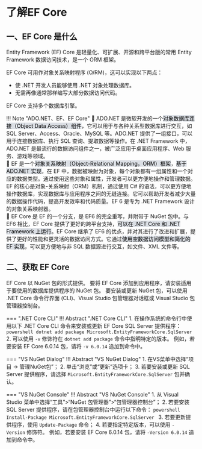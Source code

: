 # 了解EF Core

## 一、EF Core 是什么
Entity Framework (EF) Core 是轻量化、可扩展、开源和跨平台版的常用 Entity Framework 数据访问技术，是一个 ORM 框架。

EF Core 可用作对象关系映射程序 (O/RM)，这可以实现以下两点：

-   使 .NET 开发人员能够使用 .NET 对象处理数据库。
-   无需再像通常那样编写大部分数据访问代码。

EF Core 支持多个数据库引擎。

!!! Note "ADO.NET、EF、EF Core" 
	🧲 ADO.NET 是微软开发的一个<mark style="background: #CACFD9A6;">对象数据库连接（Object Data Access）组件</mark>，它可以用于与各种关系型数据库进行交互，如 SQL Server、Access、Oracle、MySQL 等。ADO.NET 提供了一组接口，可以用于连接数据库、执行 SQL 查询、提取数据等操作。在 .NET Framework 中，ADO.NET 是最流行的数据访问组件之一，被广泛应用于桌面应用程序、Web 服务、游戏等领域。<br>
	🧲 EF 是一个<mark style="background: #CACFD9A6;">对象关系映射（Object-Relational Mapping，ORM）框架</mark>，<mark style="background: #CACFD9A6;">基于 ADO.NET 实现</mark>，在 EF 中，数据被映射为对象，每个对象都有一组属性和一个对应的数据类型。通过使用这些对象和属性，开发者可以更方便地操作和管理数据。EF 的核心是对象-关系映射（ORM）机制，通过使用 C# 的语法，可以更方便地操作数据库，实现数据库与应用程序之间的无缝连接。它可以帮助开发者减少大量的数据操作代码，提高开发效率和代码质量。EF 6 是专为 .NET Framework 设计的对象关系映射器。<br>
	🧲 EF Core 是 EF 的一个分支，是 EF6 的完全重写，并附带于 NuGet 包中。与 EF6 相比，EF Core 提供了更好的跨平台支持，<mark style="background: #CACFD9A6;">可以在 .NET Core 和 .NET Framework 上运行</mark>。EF Core 继承了 EF6 的优点，并对其进行了改进和扩展，提供了更好的性能和更灵活的数据访问方式。它通过<mark style="background: #CACFD9A6;">使用空数据访问模型和简化的 EF 实现</mark>，可以更方便地与非 SQL 数据源进行交互，如文件、XML 文件等。



## 二、获取 EF Core
EF Core 以 NuGet 包的形式提供。 要将 EF Core 添加到应用程序，请安装适用于要使用的数据库提供程序的 NuGet 包。 要安装或更新 NuGet 包，可以使用 .NET Core 命令行界面 (CLI)、Visual Studio 包管理器对话框或 Visual Studio 包管理器控制台。

=== ".NET Core CLI"
	!!! Abstract ".NET Core CLI"
		1. 在操作系统的命令行中使用以下 .NET Core CLI 命令来安装或更新 EF Core SQL Server 提供程序：
			```powershell
			dotnet add package Microsoft.EntityFrameworkCore.SqlServer
			```
		2. 可以使用 `-v` 修饰符在 `dotnet add package` 命令中指明特定的版本。 例如，若要安装 EF Core 6.0.14 包，请将 `-v 6.0.14` 追加到命令中。

=== "VS NuGet Dialog"
	!!! Abstract "VS NuGet Dialog"
		1. 在VS菜单中选择“项目 -> 管理NuGet包”；
		2. 单击“浏览”或“更新”选项卡；
		3. 若要安装或更新 SQL Server 提供程序，请选择 `Microsoft.EntityFrameworkCore.SqlServer` 包并确认。

=== "VS NuGet Console"
	!!! Abstract "VS NuGet Console"
		1. 从 Visual Studio 菜单中选择“工具”>“NuGet 包管理器”>“包管理器控制台”；
		2. 若要安装 SQL Server 提供程序，请在包管理器控制台中运行以下命令：
			```powershell
			Install-Package Microsoft.EntityFrameworkCore.SqlServer
			```
		3. 若要更新提供程序，使用 `Update-Package` 命令；
		4. 若要指定特定版本，可以使用 `-Version` 修饰符。 例如，若要安装 EF Core 6.0.14 包，请将 `-Version 6.0.14` 追加到命令中。
